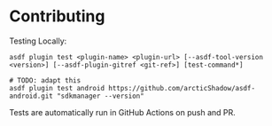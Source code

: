 # Contributing

Testing Locally:

```shell
asdf plugin test <plugin-name> <plugin-url> [--asdf-tool-version <version>] [--asdf-plugin-gitref <git-ref>] [test-command*]

# TODO: adapt this
asdf plugin test android https://github.com/arcticShadow/asdf-android.git "sdkmanager --version"
```

Tests are automatically run in GitHub Actions on push and PR.

